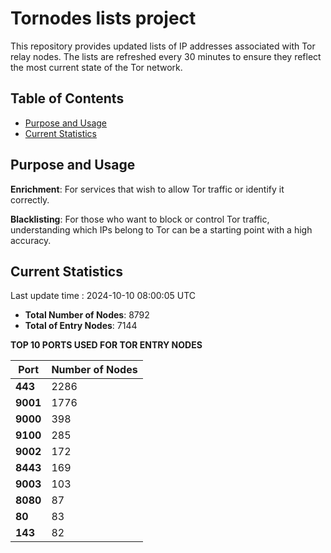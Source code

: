 # Tornodes lists project

This repository provides updated lists of IP addresses associated with Tor relay nodes. The lists are refreshed every 30 minutes to ensure they reflect the most current state of the Tor network.

## Table of Contents

- [Purpose and Usage](#purpose-and-usage)
- [Current Statistics](#current-statistics)


## Purpose and Usage

**Enrichment**: For services that wish to allow Tor traffic or identify it correctly.

**Blacklisting**: For those who want to block or control Tor traffic, understanding which IPs belong to Tor can be a starting point with a high accuracy.

## Current Statistics

Last update time : 2024-10-10 08:00:05 UTC

- **Total Number of Nodes**: 8792
- **Total of Entry Nodes**: 7144

**TOP 10 PORTS USED FOR TOR ENTRY NODES**

| **Port** | **Number of Nodes** |
|------|-----------------|
| **443**   | 2286  |
| **9001**   | 1776  |
| **9000**   | 398  |
| **9100**   | 285  |
| **9002**   | 172  |
| **8443**   | 169  |
| **9003**   | 103  |
| **8080**   | 87  |
| **80**   | 83  |
| **143**   | 82  |

